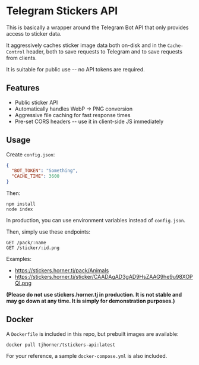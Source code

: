 # Telegram Stickers API

This is basically a wrapper around the Telegram Bot API that only provides access to sticker data.

It aggressively caches sticker image data both on-disk and in the `Cache-Control` header, both to save requests to Telegram and to save requests from clients.

It is suitable for public use -- no API tokens are required.

## Features

- Public sticker API
- Automatically handles WebP -> PNG conversion
- Aggressive file caching for fast response times
- Pre-set CORS headers -- use it in client-side JS immediately

## Usage

Create `config.json`:

```json
{
  "BOT_TOKEN": "Something",
  "CACHE_TIME": 3600
}
```

Then:

```shell
npm install
node index
```

In production, you can use environment variables instead of `config.json`.

Then, simply use these endpoints:

```
GET /pack/:name
GET /sticker/:id.png
```

Examples:
- https://stickers.horner.tj/pack/Animals
- https://stickers.horner.tj/sticker/CAADAgAD3gAD9HsZAAG9he9u98XOPQI.png

**(Please do not use stickers.horner.tj in production. It is not stable and may go down at any time. It is simply for demonstration purposes.)**

## Docker

A `Dockerfile` is included in this repo, but prebuilt images are available:

```
docker pull tjhorner/tstickers-api:latest
```

For your reference, a sample `docker-compose.yml` is also included.